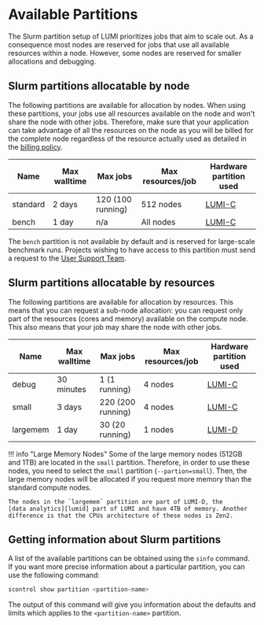 # Available Partitions

[lumi-c]: ../../computing/systems/lumic.md
[lumi-g]: ../../computing/systems/lumig.md
[lumi-d]: ../../computing/systems/lumid.md
[billing-policy]: ../../computing/jobs/billing.md
[helpdesk]: ../../generic/helpdesk.md

The Slurm partition setup of LUMI prioritizes jobs that aim to scale out. As a
consequence most nodes are reserved for jobs that use all available resources
within a node. However, some nodes are reserved for smaller allocations and
debugging.

## Slurm partitions allocatable by node

The following partitions are available for allocation by nodes. When using
these partitions, your jobs use all resources available on the node and won't
share the node with other jobs. Therefore, make sure that your application can
take advantage of all the resources on the node as you will be billed for the
complete node regardless of the resource actually used as detailed in the
[billing policy][billing-policy].

| Name     | Max walltime | Max jobs          | Max resources/job  | Hardware partition used |
| -------- | ------------ | ----------------- | ------------------ | ----------------------- |
| standard | 2 days       | 120 (100 running) | 512 nodes          | [LUMI-C][lumi-c]        |
| bench    | 1 day        | n/a               | All nodes          | [LUMI-C][lumi-c]        |

The `bench` partition is not available by default and is reserved for
large-scale benchmark runs. Projects wishing to have access to this partition
must send a request to the [User Support Team][helpdesk].

## Slurm partitions allocatable by resources

The following partitions are available for allocation by resources. This means
that you can request a sub-node allocation: you can request only part of the
resources (cores and memory) available on the compute node. This also means
that your job may share the node with other jobs.

| Name     | Max walltime | Max jobs                | Max resources/job  | Hardware partition used |
| -------- | ------------ | ----------------------- | ------------------ | ----------------------- |
| debug    | 30 minutes   |   1 (1 running)         | 4 nodes            | [LUMI-C][lumi-c]        |
| small    | 3 days       | 220 (200 running)       | 4 nodes            | [LUMI-C][lumi-c]        |
| largemem | 1 day        |  30 (20 running)        | 1 nodes            | [LUMI-D][lumi-d]        |

!!! info "Large Memory Nodes"
    Some of the large memory nodes (512GB and 1TB)
    are located in the `small` partition. Therefore, in order to use these
    nodes, you need to select the `small` partition (`--partion=small`). Then,
    the large memory nodes will be allocated if you request more memory than
    the standard compute nodes.

    The nodes in the `largemem` partition are part of LUMI-D, the 
    [data analytics][lumid] part of LUMI and have 4TB of memory. Another 
    difference is that the CPUs architecture of these nodes is Zen2.

## Getting information about Slurm partitions

A list of the available partitions can be obtained using the `sinfo` command.
If you want more precise information about a particular partition, you can use
the following command:

```bash
scontrol show partition <partition-name>
```

The output of this command will give you information about the defaults and
limits which applies to the `<partition-name>` partition.
